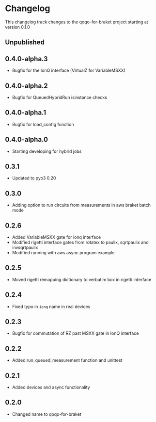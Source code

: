 # Changelog

This changelog track changes to the qoqo-for-braket project starting at version 0.1.0

## Unpublished

## 0.4.0-alpha.3

* Bugfix for the IonQ interface (VirtualZ for VariableMSXX)

## 0.4.0-alpha.2

* Bugfix for QueuedHybridRun isinstance checks

## 0.4.0-alpha.1

* Bugfix for load_config function

## 0.4.0-alpha.0

* Starting developing for hybrid jobs

## 0.3.1

* Updated to pyo3 0.20

## 0.3.0

* Adding option to run circuits from measurements in aws braket batch mode

## 0.2.6

* Added VariableMSXX gate for ionq interface
* Modified rigetti interface gates from rotatex to paulix, sqrtpaulix and invsqrtpaulix
* Modified running with aws async program example

## 0.2.5

* Moved rigetti remapping dictionary to verbatim box in rigetti interface

## 0.2.4

* Fixed typo in `ionq` name in real devices

## 0.2.3

* Bugfix for commutation of RZ past MSXX gate in IonQ interface

## 0.2.2

* Added run_queued_measurement function and unittest

## 0.2.1

* Added devices and async functionality

## 0.2.0

* Changed name to qoqo-for-braket